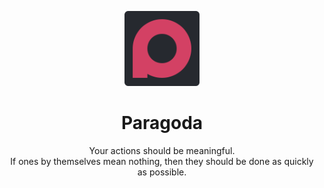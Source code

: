 <p align='center'>
  <img width='120' src='./assets/logo.png'/>
  <h1 align='center'>Paragoda</h1>
  <p align='center'>
    Your actions should be meaningful.
    <br>
    If ones by themselves mean nothing, then they should be done as quickly as possible.
  </p>
</p>
